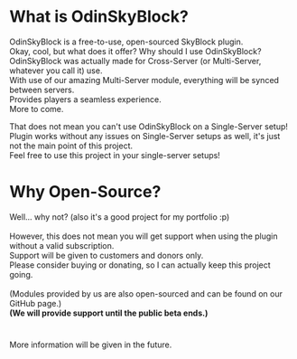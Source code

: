 # What is OdinSkyBlock?
OdinSkyBlock is a free-to-use, open-sourced SkyBlock plugin.<br>
Okay, cool, but what does it offer? Why should I use OdinSkyBlock?<br>
OdinSkyBlock was actually made for Cross-Server (or Multi-Server, whatever you call it) use.<br>
With use of our amazing Multi-Server module, everything will be synced between servers.<br>
Provides players a seamless experience.<br>
More to come.

That does not mean you can't use OdinSkyBlock on a Single-Server setup!<br>
Plugin works without any issues on Single-Server setups as well, it's just not the main point of this project.<br>
Feel free to use this project in your single-server setups!

# Why Open-Source?
Well... why not? (also it's a good project for my portfolio :p)<br><br>
However, this does not mean you will get support when using the plugin without a valid subscription.<br>
Support will be given to customers and donors only.<br>
Please consider buying or donating, so I can actually keep this project going.<br><br>
(Modules provided by us are also open-sourced and can be found on our GitHub page.)<br>
**(We will provide support until the public beta ends.)**<br>

#

More information will be given in the future.